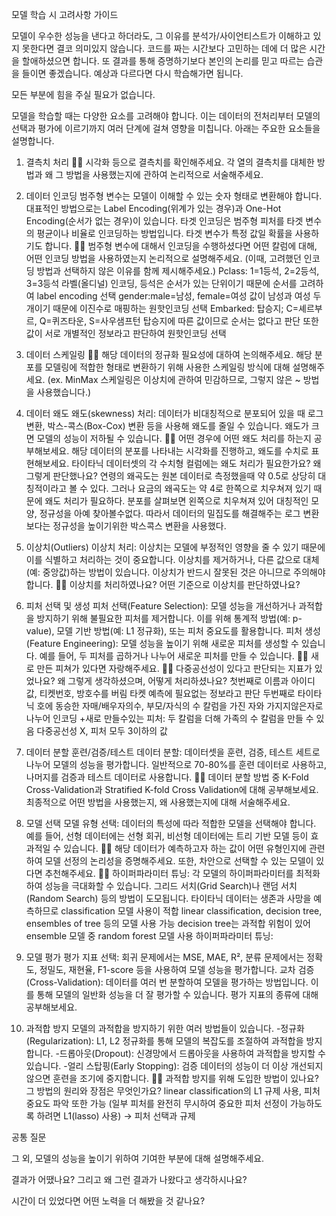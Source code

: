 모델 학습 시 고려사항 가이드

모델이 우수한 성능을 낸다고 하더라도, 그 이유를 분석가/사이언티스트가 이해하고 있지 못한다면 결코 의미있지 않습니다. 코드를 짜는 시간보다 고민하는 데에 더 많은 시간을 할애하셨으면 합니다. 또 결과를 통해 증명하기보다 본인의 논리를 믿고 따르는 습관을 들이면 좋겠습니다. 예상과 다르다면 다시 학습해가면 됩니다.

모든 부분에 힘을 주실 필요가 없습니다.

모델을 학습할 때는 다양한 요소를 고려해야 합니다. 이는 데이터의 전처리부터 모델의 선택과 평가에 이르기까지 여러 단계에 걸쳐 영향을 미칩니다. 아래는 주요한 요소들을 설명합니다.

1. 결측치 처리
🧞‍♀️ 시각화 등으로 결측치를 확인해주세요. 각 열의 결측치를 대체한 방법과 왜 그 방법을 사용했는지에 관하여 논리적으로 서술해주세요.



2. 데이터 인코딩 범주형 변수는 모델이 이해할 수 있는 숫자 형태로 변환해야 합니다. 대표적인 방법으로는 Label Encoding(위계가 있는 경우)과 One-Hot Encoding(순서가 없는 경우)이 있습니다. 
타겟 인코딩은 범주형 피처를 타겟 변수의 평균이나 비율로 인코딩하는 방법입니다. 타겟 변수가 특정 값일 확률을 사용하기도 합니다.
🧞‍♀️ 범주형 변수에 대해서 인코딩을 수행하셨다면 어떤 칼럼에 대해, 어떤 인코딩 방법을 사용하였는지 논리적으로 설명해주세요. (이때, 고려했던 인코딩 방법과 선택하지 않은 이유를 함께 제시해주세요.)
Pclass: 1=1등석, 2=2등석, 3=3등석
라벨(올디널) 인코딩, 등석은 순서가 있는 단위이기 때문에 순서를 고려하여 label encoding 선택
gender:male=남성, female=여성
값이 남성과 여성 두개이기 때문에 이진수로 매핑하는 원핫인코딩 선택
Embarked: 탑승지; C=셰르부르, Q=퀴즈타운, S=사우샘프턴
탑승지에 따른 값이므로 순서는 없다고 판단 또한 값이 서로 개별적인 정보라고 판단하여 원핫인코딩 선택


3. 데이터 스케일링
🧞‍♀️ 해당 데이터의 정규화 필요성에 대하여 논의해주세요. 해당 분포를 모델링에 적합한 형태로 변환하기 위해 사용한 스케일링 방식에 대해 설명해주세요. (ex. MinMax 스케일링은 이상치에 관하여 민감하므로, 그렇지 않은 ~ 방법을 사용했습니다.)



4. 데이터 왜도 왜도(skewness) 처리: 데이터가 비대칭적으로 분포되어 있을 때 로그 변환, 박스-콕스(Box-Cox) 변환 등을 사용해 왜도를 줄일 수 있습니다. 왜도가 크면 모델의 성능이 저하될 수 있습니다.
🧞‍♀️ 어떤 경우에 어떤 왜도 처리를 하는지 공부해보세요. 해당 데이터의 분포를 나타내는 시각화를 진행하고, 왜도를 수치로 표현해보세요. 타이타닉 데이터셋의 각 수치형 컬럼에는 왜도 처리가 필요한가요? 왜 그렇게 판단했나요?
연령의 왜곡도는 원본 데이터로 측정했을때 약 0.5로 상당히 대칭적이라고 볼 수 있다. 
그러나 요금의 왜곡도는 약 4로 한쪽으로 치우쳐져 있기 때문에 왜도 처리가 필요하다. 
분포를 살펴보면 왼쪽으로 치우쳐져 있어 대칭적인 모양, 정규성을 아예 찾아볼수없다. 
따라서 데이터의 밀집도를 해결해주는 로그 변환보다는 정규성을 높이기위한 박스콕스 변환을 사용했다. 


5. 이상치(Outliers) 이상치 처리: 이상치는 모델에 부정적인 영향을 줄 수 있기 때문에 이를 식별하고 처리하는 것이 중요합니다. 이상치를 제거하거나, 다른 값으로 대체(예: 중앙값)하는 방법이 있습니다. 이상치가 반드시 잘못된 것은 아니므로 주의해야 합니다.
🧞‍♀️ 이상치를 처리하였나요? 어떤 기준으로 이상치를 판단하였나요?



6. 피처 선택 및 생성 피처 선택(Feature Selection): 모델 성능을 개선하거나 과적합을 방지하기 위해 불필요한 피처를 제거합니다. 이를 위해 통계적 방법(예: p-value), 모델 기반 방법(예: L1 정규화), 또는 피처 중요도를 활용합니다.
피처 생성(Feature Engineering): 모델 성능을 높이기 위해 새로운 피처를 생성할 수 있습니다. 예를 들어, 두 피처를 곱하거나 나누어 새로운 피처를 만들 수 있습니다.
🧞‍♀️ 새로 만든 피쳐가 있다면 자랑해주세요.
🧞‍♀️ 다중공선성이 있다고 판단되는 지표가 있었나요? 왜 그렇게 생각하셨으며, 어떻게 처리하셨나요?
첫번째로 이름과 아이디 값, 티켓번호, 방호수를 버림 타켓 예측에 필요없는 정보라고 판단
두번째로 타이타닉 호에 동승한 자매/배우자의수, 부모/자식의 수 칼럼을 가진 자와 가지지않은자로 나누어 인코딩
+새로 만들수있는 피처: 두 칼럼을 더해 가족의 수 칼럼을 만들 수 있음
다중공선성 X, 피처 모두 3이하의 값


7. 데이터 분할 훈련/검증/테스트 데이터 분할: 데이터셋을 훈련, 검증, 테스트 세트로 나누어 모델의 성능을 평가합니다. 일반적으로 70-80%를 훈련 데이터로 사용하고, 나머지를 검증과 테스트 데이터로 사용합니다.
🧞‍♀️ 데이터 분할 방법 중 K-Fold Cross-Validation과 Stratified K-fold Cross Validation에 대해 공부해보세요. 최종적으로 어떤 방법을 사용했는지, 왜 사용했는지에 대해 서술해주세요.



8. 모델 선택 모델 유형 선택: 데이터의 특성에 따라 적합한 모델을 선택해야 합니다. 예를 들어, 선형 데이터에는 선형 회귀, 비선형 데이터에는 트리 기반 모델 등이 효과적일 수 있습니다.
🧞‍♀️ 해당 데이터가 예측하고자 하는 값이 어떤 유형인지에 관련하여 모델 선정의 논리성을 증명해주세요. 또한, 차안으로 선택할 수 있는 모델이 있다면 추천해주세요.
🧞‍♀️ 하이퍼파라미터 튜닝: 각 모델의 하이퍼파라미터를 최적화하여 성능을 극대화할 수 있습니다. 그리드 서치(Grid Search)나 랜덤 서치(Random Search) 등의 방법이 도모됩니다.
타이타닉 데이터는 생존과 사망을 예측하므로 classification 모델 사용이 적합
linear classification, decision tree, ensembles of tree 등의 모델 사용 가능
decision tree는 과적합 위험이 있어 ensemble 모델 중 random forest 모델 사용
하이퍼파라미터 튜닝: 


9. 모델 평가 평가 지표 선택: 회귀 문제에서는 MSE, MAE, R², 분류 문제에서는 정확도, 정밀도, 재현율, F1-score 등을 사용하여 모델 성능을 평가합니다. 
교차 검증(Cross-Validation): 데이터를 여러 번 분할하여 모델을 평가하는 방법입니다. 이를 통해 모델의 일반화 성능을 더 잘 평가할 수 있습니다.
평가 지표의 종류에 대해 공부해보세요.



10. 과적합 방지 모델의 과적합을 방지하기 위한 여러 방법들이 있습니다.
-정규화(Regularization): L1, L2 정규화를 통해 모델의 복잡도를 조절하여 과적합을 방지합니다. 
-드롭아웃(Dropout): 신경망에서 드롭아웃을 사용하여 과적합을 방지할 수 있습니다. 
-얼리 스탑핑(Early Stopping): 검증 데이터의 성능이 더 이상 개선되지 않으면 훈련을 조기에 중지합니다.
🧞‍♀️ 과적합 방지를 위해 도입한 방법이 있나요? 그 방법의 원리와 장점은 무엇인가요?
linear classification의 L1 규제 사용, 피처중요도 파악 또한 가능
(일부 피처를 완전히 무시하여 중요한 피처 선정이 가능하도록 하려면 L1(lasso) 사용)
-> 피처 선택과 규제


공통 질문

그 외, 모델의 성능을 높이기 위하여 기여한 부분에 대해 설명해주세요.

결과가 어땠나요? 그리고 왜 그런 결과가 나왔다고 생각하시나요?

시간이 더 있었다면 어떤 노력을 더 해봤을 것 같나요?